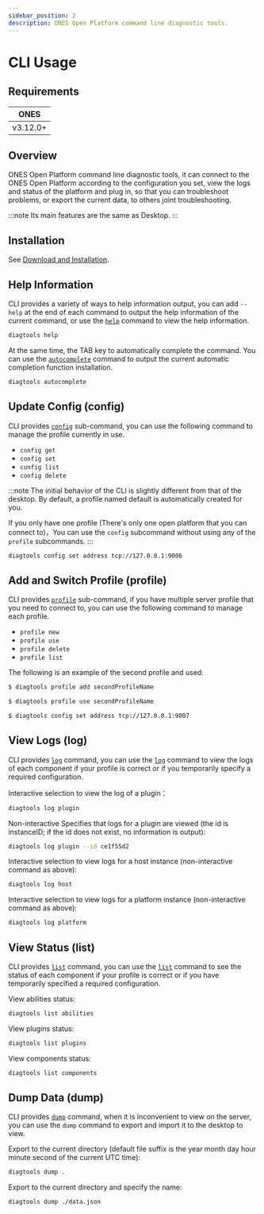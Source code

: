 ```yaml
---
sidebar_position: 2
description: ONES Open Platform command line diagnostic tools.
---
```


# CLI Usage

## Requirements

| ONES     |
| -------- |
| v3.12.0+ |

## Overview

ONES Open Platform command line diagnostic tools, it can connect to the ONES Open Platform according to the configuration you set, view the logs and status of the platform and plug in, so that you can troubleshoot problems, or export the current data, to others joint troubleshooting.

:::note
Its main features are the same as Desktop.
:::

## Installation

See [Download and Installation](./install#desktop-tools).

## Help Information

CLI provides a variety of ways to help information output, you can add `--help` at the end of each command to output the help information of the current command, or use the [`help`](./cli-commands#help) command to view the help information.

```bash
diagtools help
```

At the same time, the TAB key to automatically complete the command. You can use the [`autocomplete`](./cli-commands#autocomplete) command to output the current automatic completion function installation.

```bash
diagtools autocomplete
```

## Update Config (config)

CLI provides [`config`](./cli-commands#config-set) sub-command, you can use the following command to manage the profile currently in use.

- `config get`
- `config set`
- `config list`
- `config delete`

:::note
The initial behavior of the CLI is slightly different from that of the desktop. By default, a profile named default is automatically created for you.

If you only have one profile (There's only one open platform that you can connect to)，You can use the `config` subcommand without using any of the `profile` subcommands.
:::

```bash
diagtools config set address tcp://127.0.0.1:9006
```

## Add and Switch Profile (profile)

CLI provides [`profile`](./cli-commands#profile-new) sub-command, if you have multiple server profile that you need to connect to, you can use the following command to manage each profile.

- `profile new`
- `profile use`
- `profile delete`
- `profile list`

The following is an example of the second profile and used:

```bash
$ diagtools profile add secondProfileName

$ diagtools profile use secondProfileName

$ diagtools config set address tcp://127.0.0.1:9007
```

## View Logs (log)

CLI provides [`log`](./cli-commands#log) command, you can use the [`log`](./cli-commands#log) command to view the logs of each component if your profile is correct or if you temporarily specify a required configuration.

Interactive selection to view the log of a plugin：

```bash
diagtools log plugin
```

Non-interactive Specifies that logs for a plugin are viewed (the id is instanceID; if the id does not exist, no information is output):

```bash
diagtools log plugin --id ce1f55d2
```

Interactive selection to view logs for a host instance (non-interactive command as above):

```bash
diagtools log host
```

Interactive selection to view logs for a platform instance (non-interactive command as above):

```bash
diagtools log platform
```

## View Status (list)

CLI provides [`list`](./cli-commands#list) command, you can use the [`list`](./cli-commands#list) command to see the status of each component if your profile is correct or if you have temporarily specified a required configuration.

View abilities status:

```bash
diagtools list abilities
```

View plugins status:

```bash
diagtools list plugins
```

View components status:

```bash
diagtools list components
```

## Dump Data (dump)

CLI provides [`dump`](./cli-commands#dump) command, when it is inconvenient to view on the server, you can use the `dump` command to export and import it to the desktop to view.

Export to the current directory (default file suffix is the year month day hour minute second of the current UTC time):

```bash
diagtools dump .
```

Export to the current directory and specify the name:

```bash
diagtools dump ./data.json
```
